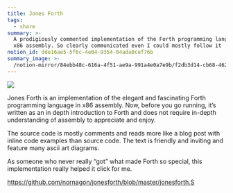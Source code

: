 ```yaml
---
title: Jones Forth
tags:
  - share
summary: >-
  A prodigiously commented implementation of the Forth programming language in
  x86 assembly. So clearly communicated even I could mostly follow it
notion_id: dde16ae5-5f6c-4e04-9354-04ada0cef76b
summary_image: >-
  /notion-mirror/84ebb48c-616a-4f51-ae9a-991a4e0a7e9b/f2db3d14-cb68-4624-964f-fabcd3df5cdb/Screenshot_2024-07-21_at_4.52.11_PM.png
---
```

![](/notion-mirror/84ebb48c-616a-4f51-ae9a-991a4e0a7e9b/f2db3d14-cb68-4624-964f-fabcd3df5cdb/Screenshot_2024-07-21_at_4.52.11_PM.png)

Jones Forth is an implementation of the elegant and fascinating Forth programming language in x86 assembly. Now, before you go running, it’s written as an in depth introduction to Forth and does not require in-depth understanding of assembly to appreciate and enjoy.

The source code is mostly comments and reads more like a blog post with inline code examples than source code. The text is friendly and inviting and feature many ascii art diagrams.

As someone who never really “got” what made Forth so special, this implementation really helped it click for me.

<https://github.com/nornagon/jonesforth/blob/master/jonesforth.S>
